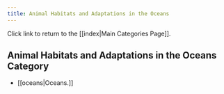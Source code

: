 ```yaml
---
title: Animal Habitats and Adaptations in the Oceans
---
```

Click link to return to the [[index|Main Categories Page]].
## Animal Habitats and Adaptations in the Oceans Category

- [[oceans|Oceans.]]